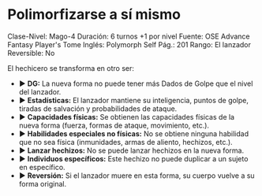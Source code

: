 # Polimorfizarse a sí mismo

Clase-Nivel: Mago-4
Duración: 6 turnos +1 por nivel
Fuente: OSE Advance Fantasy Player's Tome
Inglés: Polymorph Self
Pág.: 201
Rango: El lanzador
Reversible: No

El hechicero se transforma en otro ser: 

- ▶ **DG:** La nueva forma no puede tener más Dados de Golpe que el nivel del lanzador.
- ▶ **Estadísticas:** El lanzador mantiene su inteligencia, puntos de golpe, tiradas de salvación y probabilidades de ataque.
- ▶ **Capacidades físicas:** Se obtienen las capacidades físicas de la nueva forma (fuerza, formas de ataque, movimiento, etc.).
- ▶ **Habilidades especiales no físicas:** No se obtiene ninguna habilidad que no sea física (inmunidades, armas de aliento, hechizos, etc.).
- ▶ **Lanzar hechizos:** No se puede lanzar hechizos en la nueva forma.
- ▶ **Individuos específicos:** Este hechizo no puede duplicar a un sujeto en específico.
- ▶ **Reversión:** Si el lanzador muere en esta forma, su cuerpo vuelve a su forma original.